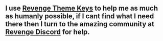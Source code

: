 ## I use [Revenge Theme Keys](https://purple-eyez.github.io/Bunny-Theme-Keys/index.html) to help me as much as humanly possible, if I cant find what I need there then I turn to the amazing community at [Revenge Discord](https://discord.com/invite/ddcQf3s2Uq) for help.
